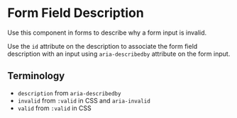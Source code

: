 <!-- @license CC0-1.0 -->

# Form Field Description

Use this component in forms to describe why a form input is invalid.

Use the `id` attribute on the description to associate the form field description with an input using `aria-describedby` attribute on the form input.

## Terminology

- `description` from `aria-describedby`
- `invalid` from `:valid` in CSS and `aria-invalid`
- `valid` from `:valid` in CSS
